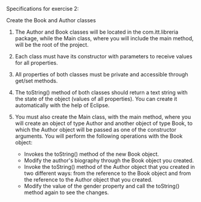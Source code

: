Specifications for exercise 2:

Create the Book and Author classes

1. The Author and Book classes will be located in the com.itt.libreria package, while the Main class, where you will include the main method, will be the root of the project.
2. Each class must have its constructor with parameters to receive values ​​for all properties.
3. All properties of both classes must be private and accessible through get/set methods.
4. The toString() method of both classes should return a text string with the state of the object (values ​​of all properties). You can create it automatically with the help of Eclipse.
5. You must also create the Main class, with the main method, where you will create an object of type Author and another object of type Book, to which the Author object will be passed as one of the constructor arguments. You will perform the following operations with the Book object:

   - Invokes the toString() method of the new Book object.
   - Modify the author's biography through the Book object you created.
   - Invoke the toString() method of the Author object that you created in two different ways: from the reference to the Book object and from the reference to the Author object that you created.
   - Modify the value of the gender property and call the toString() method again to see the changes.




